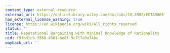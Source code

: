 ```yaml
---
content_type: external-resource
external_url: https://onlinelibrary.wiley.com/doi/abs/10.3982/ECTA9865?casa_token=kSjieNw0NUgAAAAA:tW2ZdeHk7qu_v1IUnlCgT3nDSVRY6Or7V4vBROBGt6SMwHNet9Et49D91dmi64JiJ_Eyd7PEGZ77T_XQ
has_external_license_warning: true
license: https://en.wikipedia.org/wiki/All_rights_reserved
status: ''
title: Reputational Bargaining with Minimal Knowledge of Rationality
uid: f9fbd1cb-3568-4301-be8f-9c717a9a74bc
wayback_url: ''
---
```

